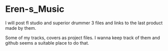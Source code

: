 # Eren-s_Music

I will post fl studio and superior drummer 3 files and links to the last product made by them.

Some of my tracks, covers as project files. I wanna keep track of them and github seems a suitable place to do that.


